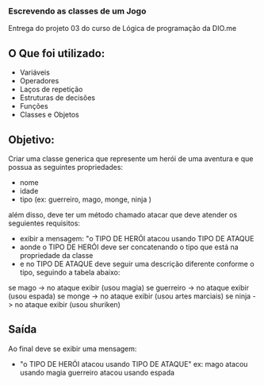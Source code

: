 ### Escrevendo as classes de um Jogo
Entrega do projeto 03 do curso de Lógica de programação da DIO.me


## O Que foi utilizado:

- Variáveis
- Operadores
- Laços de repetição
- Estruturas de decisões
- Funções
- Classes e Objetos

## Objetivo:

Criar uma classe generica que represente um herói de uma aventura e que possua as seguintes propriedades:

- nome
- idade
- tipo (ex: guerreiro, mago, monge, ninja )

além disso, deve ter um método chamado atacar que deve atender os seguientes requisitos:

- exibir a mensagem: "o TIPO DE HERÓI atacou usando TIPO DE ATAQUE
- aonde o TIPO DE HERÓI deve ser concatenando o tipo que está na propriedade da classe
- e no TIPO DE ATAQUE deve seguir uma descrição diferente conforme o tipo, seguindo a tabela abaixo:

se mago -> no ataque exibir (usou magia)
se guerreiro -> no ataque exibir (usou espada)
se monge -> no ataque exibir (usou artes marciais)
se ninja -> no ataque exibir (usou shuriken)

## Saída

Ao final deve se exibir uma mensagem:

- "o TIPO DE HERÓI atacou usando TIPO DE ATAQUE"
  ex: mago atacou usando magia
  guerreiro atacou usando espada
 
